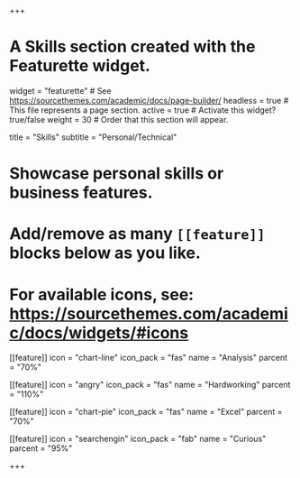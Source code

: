 +++
# A Skills section created with the Featurette widget.
widget = "featurette"  # See https://sourcethemes.com/academic/docs/page-builder/
headless = true  # This file represents a page section.
active = true  # Activate this widget? true/false
weight = 30  # Order that this section will appear.

title = "Skills"
subtitle = "Personal/Technical"

# Showcase personal skills or business features.
# 
# Add/remove as many `[[feature]]` blocks below as you like.
# 
# For available icons, see: https://sourcethemes.com/academic/docs/widgets/#icons

[[feature]]
  icon = "chart-line"
  icon_pack = "fas"
  name = "Analysis"
  parcent = "70%"
  
[[feature]]
  icon = "angry"
  icon_pack = "fas"
  name = "Hardworking"
  parcent = "110%"  
  
[[feature]]
  icon = "chart-pie"
  icon_pack = "fas"
  name = "Excel"
  parcent = "70%"
  
[[feature]]
  icon = "searchengin"
  icon_pack = "fab"
  name = "Curious"
  parcent = "95%"

+++
